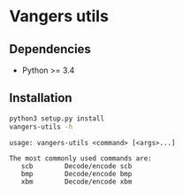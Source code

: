 # Vangers utils

## Dependencies
* Python >= 3.4

## Installation
```bash
python3 setup.py install
vangers-utils -h
```

```
usage: vangers-utils <command> [<args>...]

The most commonly used commands are:
   scb        Decode/encode scb
   bmp        Decode/encode bmp
   xbm        Decode/encode xbm

```
